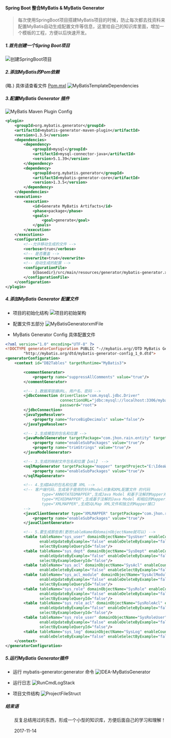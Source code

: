 #### Spring Boot 整合MyBatis & MyBatis Generator

> 每次使用SpringBoot项目搭建MyBatis项目的时候，防止每次都去找资料来配置MyBatis自动生成配置文件等信息，这里给自己的知识库里面，增加一个模板的工程，方便以后快速开发。

##### 1.首先创建一个Spring Boot项目
![创建SpringBoot项目](./photos/MyBatis%20Module%20Dependencies.png)

##### 2.添加MyBatis的Pom依赖
(略.) 具体请查看文件 [Pom.mxl](./pom.xml)
![MyBatisTemplateDependencies](./photos/MyBatisTemplateDependencies.png)

##### 3.配置MyBatis Generator 插件
![MyBatis Maven Plugin Config](./photos/MavenPlugin.png)
```xml
<plugin>
    <groupId>org.mybatis.generator</groupId>
    <artifactId>mybatis-generator-maven-plugin</artifactId>
    <version>1.3.5</version>
    <dependencies>
        <dependency>
            <groupId>mysql</groupId>
            <artifactId>mysql-connector-java</artifactId>
            <version>5.1.39</version>
        </dependency>
        <dependency>
            <groupId>org.mybatis.generator</groupId>
            <artifactId>mybatis-generator-core</artifactId>
            <version>1.3.5</version>
        </dependency>
    </dependencies>
    <executions>
        <execution>
            <id>Generate MyBatis Artifacts</id>
            <phase>package</phase>
            <goals>
                <goal>generate</goal>
            </goals>
        </execution>
    </executions>
    <configuration>
        <!--允许移动生成的文件 -->
        <verbose>true</verbose>
        <!-- 是否覆盖 -->
        <overwrite>true</overwrite>
        <!-- 自动生成的配置 -->
        <configurationFile>
            ${basedir}/src/main/resources/generator/mybatis-generator.xml
        </configurationFile>
    </configuration>
</plugin>
```

##### 4.添加MyBatis Generator 配置文件
* 项目的初始化结构
![项目的初始架构](./photos/InitProject-Struct.png)

* 配置文件五部分
![MyBatisGeneratorxmlFile](./photos/MyBatisGeneratorxmlFile.png)

* MyBatis Generator Config 具体配置文件
```xml
<?xml version="1.0" encoding="UTF-8" ?>
<!DOCTYPE generatorConfiguration PUBLIC "-//mybatis.org//DTD MyBatis Generator Configuration 1.0//EN"
        "http://mybatis.org/dtd/mybatis-generator-config_1_0.dtd">
<generatorConfiguration>
    <context id="DB2Tables" targetRuntime="MyBatis3">

        <commentGenerator>
            <property name="suppressAllComments" value="true"/>
        </commentGenerator>

        <!-- 1.数据库链接URL、用户名、密码 -->
        <jdbcConnection driverClass="com.mysql.jdbc.Driver"
                        connectionURL="jdbc:mysql://localhost:3306/mybatis-template?characterEncoding=utf8" userId="root"
                        password="root">
        </jdbcConnection>
        <javaTypeResolver>
            <property name="forceBigDecimals" value="false"/>
        </javaTypeResolver>

        <!-- 2.生成模型的包名和位置 -->
        <javaModelGenerator targetPackage="com.jhon.rain.entity" targetProject="E:\IdeaWork\Rain-MyBatis-Template\src\main\java">
            <property name="enableSubPackages" value="true"/>
            <property name="trimStrings" value="true"/>
        </javaModelGenerator>

        <!-- 3.生成的映射文件包名和位置【xml】 -->
        <sqlMapGenerator targetPackage="mapper" targetProject="E:\IdeaWork\Rain-MyBatis-Template\src\main\resources">
            <property name="enableSubPackages" value="true"/>
        </sqlMapGenerator>

        <!-- 4.生成DAO的包名和位置 XML -->
        <!-- 客户端代码，生成易于使用的针对Model对象和XML配置文件 的代码
                type="ANNOTATEDMAPPER",生成Java Model 和基于注解的Mapper对象
                type="MIXEDMAPPER",生成基于注解的Java Model 和相应的Mapper对象
                type="XMLMAPPER",生成SQLMap XML文件和独立的Mapper接口
        -->
        <javaClientGenerator type="XMLMAPPER" targetPackage="com.jhon.rain.mapper" targetProject="E:\IdeaWork\Rain-MyBatis-Template\src\main\java">
            <property name="enableSubPackages" value="true"/>
        </javaClientGenerator>

        <!-- 5.要生成那些表(更改tableName和domainObjectName就可以) -->
        <table tableName="sys_user" domainObjectName="SysUser" enableCountByExample="false"
               enableUpdateByExample="false" enableDeleteByExample="false" enableSelectByExample="false"
               selectByExampleQueryId="false"/>
        <table tableName="sys_dept" domainObjectName="SysDept" enableCountByExample="false"
               enableUpdateByExample="false" enableDeleteByExample="false" enableSelectByExample="false"
               selectByExampleQueryId="false"/>
        <table tableName="sys_acl" domainObjectName="SysAcl" enableCountByExample="false" enableUpdateByExample="false"
               enableDeleteByExample="false" enableSelectByExample="false" selectByExampleQueryId="false"/>
        <table tableName="sys_acl_module" domainObjectName="SysAclModule" enableCountByExample="false"
               enableUpdateByExample="false" enableDeleteByExample="false" enableSelectByExample="false"
               selectByExampleQueryId="false"/>
        <table tableName="sys_role" domainObjectName="SysRole" enableCountByExample="false"
               enableUpdateByExample="false" enableDeleteByExample="false" enableSelectByExample="false"
               selectByExampleQueryId="false"/>
        <table tableName="sys_role_acl" domainObjectName="SysRoleAcl" enableCountByExample="false"
               enableUpdateByExample="false" enableDeleteByExample="false" enableSelectByExample="false"
               selectByExampleQueryId="false"/>
        <table tableName="sys_role_user" domainObjectName="SysRoleUser" enableCountByExample="false"
               enableUpdateByExample="false" enableDeleteByExample="false" enableSelectByExample="false"
               selectByExampleQueryId="false"/>
        <table tableName="sys_log" domainObjectName="SysLog" enableCountByExample="false" enableUpdateByExample="false"
               enableDeleteByExample="false" enableSelectByExample="false" selectByExampleQueryId="false"/>
    </context>
</generatorConfiguration>
```
##### 5.运行MyBatis Generator插件
* 运行 mybatis-generator:generator 命令
![IDEA-MyBatisGenerator](./photos/IDEA-MyBatisGenerator.png)

* 运行日志
![RunCmdLogStack](./photos/RunTimeLogStack.png)

* 项目文件结构
![ProjectFileStruct](./photos/ProjectFileStruct.png)


##### 结束语
　　反复总结用过的东西，形成一个小型的知识库，方便后面自己的学习和理解！

　　2017-11-14 